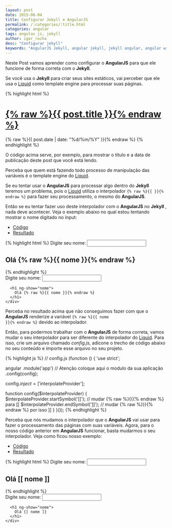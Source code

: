 ```yaml
---
layout: post
date: 2015-06-04
title: Configurar Jekyll e AngularJS
permalink: /:categories/:title.html
categories: angular
tags: angulas js, jekyll
author: igor_rocha
desc: "Configurar jekyll"
keywords: "AngularJS Jekyll, angular jekyll, jekyll angular, angular with jekyll, jekyll with angular, jekyll com angular, configurar angular jekyll"
---
```



Neste Post vamos aprender como configurar o **AngularJS** para que ele funcione de forma correta com o **Jekyll**.

<!--more-->

Se você usa o **Jekyll** para criar seus sites estáticos, vai perceber que ele usa o
<a href="https://github.com/Shopify/liquid/wiki" target="_blank">Liquid</a> como template engine para processar suas páginas.

{% highlight html %}
<h1 class="post-title">
  <a href="{% raw %}{{ post.url }}{% endraw %}">
    {% raw %}{{ post.title }}{% endraw %}
  </a>
</h1>

<span class="post-date">{% raw %}{{ post.date | date: "%d/%m/%Y" }}{% endraw %}</span>
{% endhighlight %}

O código acima serve, por exemplo, para mostrar o título e a data de publicação deste post que você está lendo.

Perceba que quem está fazendo todo processo de manipulação das variáveis é o template engine do <a href="#">Liquid</a>.

Se eu tentar usar o **AngularJS** para processar algo dentro do **Jekyll** teremos um problema, pois o <a href="#">Liquid</a>
utiliza o interpolador <code>{% raw %}{{ }}{% endraw %}</code> para fazer seu processamento, o mesmo do **AngularJS**.

Então se eu tentar fazer uso deste interpolador com o **AngularJS** no **Jekyll** , nada deve acontecer. Veja o exemplo
abaixo no qual estou tentando mostrar o nome digitado no input:

<section class="codepen-demo">
  <ul class="tabs" data-tab>
    <li class="tab-title active"><a href="#panel1">Código</a></li>
    <li class="tab-title"><a href="#panel2">Resultado</a></li>
  </ul>
  <div class="tabs-content">
    <div class="content active" id="panel1">
{% highlight html %}
Digite seu nome: <input ng-model="nome">

<h1 ng-show="nome">
  Olá {% raw %}{{ nome }}{% endraw %}
</h1>
{% endhighlight %}
    </div>
    <div class="content" id="panel2">
      Digite seu nome: <input ng-model="nome">

      <h1 ng-show="nome">
        Olá {% raw %}{{ nome }}{% endraw %}
      </h1>
    </div>
  </div>
</section>

Perceba no resultado acima que não conseguimos fazer com que o **AngularJS** renderize a variável
<code>{% raw %}{{ nome }}{% endraw %}</code> devido ao interpolador.

Então, para podermos trabalhar com o **AngularJS** de forma correta, vamos mudar o seu interpolador para ser diferente
do interpolador do <a href="#">Liquid</a>. Para isso, crie um arquivo chamado <em>config.js</em>, adicone o trecho de
código abaixo no seu conteúdo e importe esse arquivo no seu projeto.

{% highlight js %}
// config.js
(function () {
  'use strict';

  angular
    .module('app') // Atenção coloque aqui o modulo da sua aplicação
    .config(config);

  config.$inject = ['$interpolateProvider'];

  function config($interpolateProvider) {
    $interpolateProvider.startSymbol('[['); // mudar {% raw %}{{{% endraw %} para [[
    $interpolateProvider.endSymbol(']]'); // mudar {% raw %}}}{% endraw %} por isso ]]
  }
}());
{% endhighlight %}

Perceba que nós mudamos o interpolador que o **AngularJS** vai usar para fazer o processamento das páginas com suas
variáveis. Agora, para o nosso código anterior em **AngularJS** funcionar, basta mudarmos o seu interpolador.
Veja como ficou nosso exemplo:

<section class="codepen-demo">
  <ul class="tabs" data-tab>
    <li class="tab-title active"><a href="#panel1">Código</a></li>
    <li class="tab-title"><a href="#panel2">Resultado</a></li>
  </ul>
  <div class="tabs-content">
    <div class="content active" id="panel1">
{% highlight html %}
Digite seu nome: <input ng-model="nome">

<h1 ng-show="nome">
  Olá [[ nome ]]
</h1>
{% endhighlight %}
    </div>
    <div class="content" id="panel2">
      Digite seu nome: <input ng-model="nome">

      <h1 ng-show="nome">
        Olá {[ nome ]}
      </h1>
    </div>
  </div>
</section>
